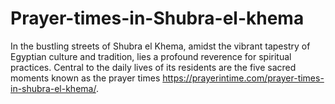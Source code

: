 # Prayer-times-in-Shubra-el-khema
In the bustling streets of Shubra el Khema, amidst the vibrant tapestry of Egyptian culture and tradition, lies a profound reverence for spiritual practices. Central to the daily lives of its residents are the five sacred moments known as the prayer times https://prayerintime.com/prayer-times-in-shubra-el-khema/.
